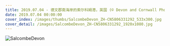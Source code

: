 ```yaml
---
title: 2019.07.04 - 德文郡南海岸的索尔科姆港，英国 (© Devon and Cornwall Photography/Getty Images)
date: 2019.07.04 00:00:00
cover_index: /images/thumbs/SalcombeDevon_ZH-CN5806331292_533x300.jpg
cover_detail: /images/SalcombeDevon_ZH-CN5806331292_1920x1080.jpg
---
```


![SalcombeDevon](/images/SalcombeDevon_ZH-CN5806331292_1920x1080.jpg)
